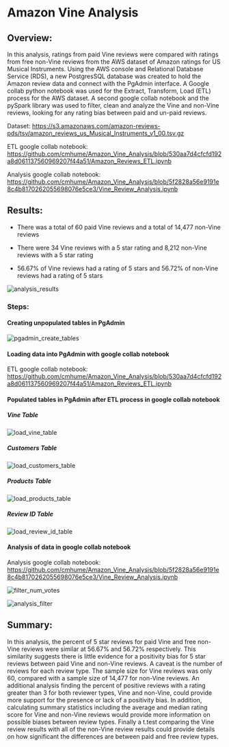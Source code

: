 # Amazon Vine Analysis


## Overview:


In this analysis, ratings from paid Vine reviews were compared with ratings from free non-Vine reviews from the AWS dataset of Amazon ratings for US Musical Instruments.  Using the AWS console and Relational Database Service (RDS), a new PostgresSQL database was created to hold the Amazon review data and connect with the PgAdmin interface.  A Google collab python notebook was used for the Extract, Transform, Load (ETL) process for the AWS dataset. A second google collab notebook and the pySpark library was used to filter, clean and analyze the Vine and non-Vine reviews, looking for any rating bias between paid and un-paid reviews. 


Dataset: https://s3.amazonaws.com/amazon-reviews-pds/tsv/amazon_reviews_us_Musical_Instruments_v1_00.tsv.gz


ETL google collab notebook: https://github.com/cmhume/Amazon_Vine_Analysis/blob/530aa7d4cfcfd192a8d061137560969207f44a51/Amazon_Reviews_ETL.ipynb


Analysis google collab notebook: https://github.com/cmhume/Amazon_Vine_Analysis/blob/5f2828a56e9191e8c4b8170262055698076e5ce3/Vine_Review_Analysis.ipynb


## Results:


* There was a total of 60 paid Vine reviews and a total of 14,477 non-Vine reviews 


* There were 34 Vine reviews with a 5 star rating and 8,212 non-Vine reviews with a 5 star rating


* 56.67% of Vine reviews had a rating of 5 stars and 56.72% of non-Vine reviews had a rating of 5 stars


![analysis_results](https://user-images.githubusercontent.com/78699521/124401615-2d413d00-dcdf-11eb-9c93-be2c91a7bb0f.png)


### Steps:


#### Creating unpopulated tables in PgAdmin

![pgadmin_create_tables](https://user-images.githubusercontent.com/78699521/124401243-26192f80-dcdd-11eb-8f9f-3543e836fc99.png)


#### Loading data into PgAdmin with google collab notebook


ETL google collab notebook: https://github.com/cmhume/Amazon_Vine_Analysis/blob/530aa7d4cfcfd192a8d061137560969207f44a51/Amazon_Reviews_ETL.ipynb


#### Populated tables in PgAdmin after ETL process in google collab notebook

##### Vine Table
![load_vine_table](https://user-images.githubusercontent.com/78699521/124401253-3204f180-dcdd-11eb-8a7f-224225c175a6.png)


##### Customers Table 
![load_customers_table](https://user-images.githubusercontent.com/78699521/124401262-3b8e5980-dcdd-11eb-854c-dc0115a55130.png)


##### Products Table
![load_products_table](https://user-images.githubusercontent.com/78699521/124401268-40530d80-dcdd-11eb-8455-79707403aa77.png)


##### Review ID Table
![load_review_id_table](https://user-images.githubusercontent.com/78699521/124401272-46e18500-dcdd-11eb-9e70-ccd7b60a6c50.png)


#### Analysis of data in google collab notebook


Analysis google collab notebook: https://github.com/cmhume/Amazon_Vine_Analysis/blob/5f2828a56e9191e8c4b8170262055698076e5ce3/Vine_Review_Analysis.ipynb


![filter_num_votes](https://user-images.githubusercontent.com/78699521/124401175-ae4b0500-dcdc-11eb-8b87-948eb7654539.png)


![analysis_filter](https://user-images.githubusercontent.com/78699521/124401628-3af6c280-dcdf-11eb-80f6-22c77c1a5772.png)


## Summary:


In this analysis, the percent of 5 star reviews for paid Vine and free non-Vine reviews were similar at 56.67% and 56.72% respectively.  This similarity suggests there is little evidence for a positivity bias for 5 star reviews between paid Vine and non-Vine reviews.  A caveat is the number of reviews for each review type. The sample size for Vine reviews was only 60, compared with a sample size of 14,477 for non-Vine reviews.  An additional analysis finding the percent of positive reviews with a rating greater than 3 for both reviewer types, Vine and non-Vine, could provide more support for the presence or lack of a positivity bias. In addition, calculating summary statistics including the average and median rating score for Vine and non-Vine reviews would provide more information on possible biases between review types.  Finally a t.test comparing the Vine review results with all of the non-Vine review results could provide details on how significant the differences are between paid and free review types.   
